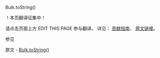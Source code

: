  Bulk.toString()

 ！本页翻译征集中！

请点击页面上方 EDIT THIS PAGE 参与翻译。
详见：
[贡献指南]( https://github.com/JinMuInfo/MongoDB-Manual-zh/blob/master/CONTRIBUTING.md )、
[原文链接](  https://docs.mongodb.com/manual/reference/method/Bulk.toString/  )。

 参见

原文 - [Bulk.toString()]( https://docs.mongodb.com/manual/reference/method/Bulk.toString/ )

